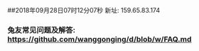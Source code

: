 ##2018年09月28日07时12分07秒 新址: 159.65.83.174
### 兔友常见问题及解答: https://github.com/wanggonging/d/blob/w/FAQ.md
